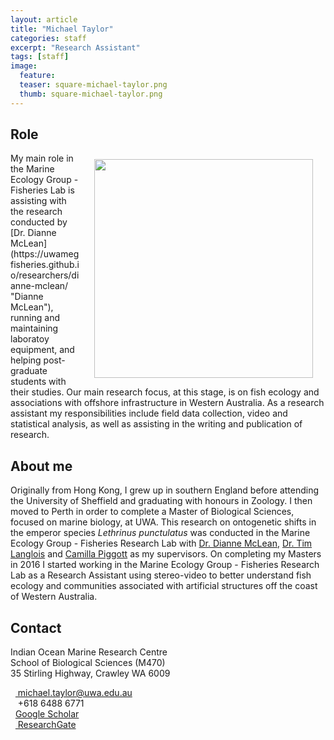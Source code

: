 ```yaml
---
layout: article
title: "Michael Taylor"
categories: staff
excerpt: "Research Assistant"
tags: [staff]
image:
  feature: 
  teaser: square-michael-taylor.png
  thumb: square-michael-taylor.png
---
```

## Role 
<img src='/images/square-michael-taylor.png' align='right' width="350" hspace="20" vspace="10">
My main role in the Marine Ecology Group - Fisheries Lab is assisting with the research conducted by [Dr. Dianne McLean](https://uwamegfisheries.github.io/researchers/dianne-mclean/ "Dianne McLean"), running and maintaining laboratoy equipment, and helping post-graduate students with their studies. Our main research focus, at this stage, is on fish ecology and associations with offshore infrastructure in Western Australia. As a research assistant my responsibilities include field data collection, video and statistical analysis, as well as assisting in the writing and publication of research. 

## About me
Originally from Hong Kong, I grew up in southern England before attending the University of Sheffield and graduating with honours in Zoology. I then moved to Perth in order to complete a Master of Biological Sciences, focused on marine biology, at UWA. This research on ontogenetic shifts in the emperor species *Lethrinus punctulatus* was conducted in the Marine Ecology Group - Fisheries Research Lab with [Dr. Dianne McLean](https://uwamegfisheries.github.io/researchers/dianne-mclean/ "Dianne McLean"), [Dr. Tim Langlois](https://uwamegfisheries.github.io/researchers/tim-langlois/ "Tim Langlois") and [Camilla Piggott](https://uwamegfisheries.github.io/students/camilla-piggott/ "Camilla Piggott") as my supervisors. On completing my Masters in 2016 I started working in the Marine Ecology Group - Fisheries Research Lab as a Research Assistant using stereo-video to better understand fish ecology and communities associated with artificial structures off the coast of Western Australia.

## Contact
<p class="address"><i class="far fa-building"></i> Indian Ocean Marine Research Centre<br>
School of Biological Sciences (M470)<br>
35 Stirling Highway, Crawley WA 6009</p>

<p class="phoneemail"><i class="far fa-envelope-open"></i>&nbsp;&nbsp;<a href="mailto:michael.taylor@uwa.edu.au"> michael.taylor@uwa.edu.au</a><br>
<i class="fas fa-phone"></i>&nbsp;&nbsp; +618 6488 6771  <br>
<i class="fas fa-graduation-cap"></i>&nbsp;&nbsp;<a href="https://scholar.google.com.au/citations?hl=en&user=Fs-k9mEAAAAJ">Google Scholar</a><br>
<i class="fab fa-researchgate"></i>&nbsp;&nbsp;<a href="https://www.researchgate.net/profile/Michael_Taylor109"> ResearchGate</a><br>
